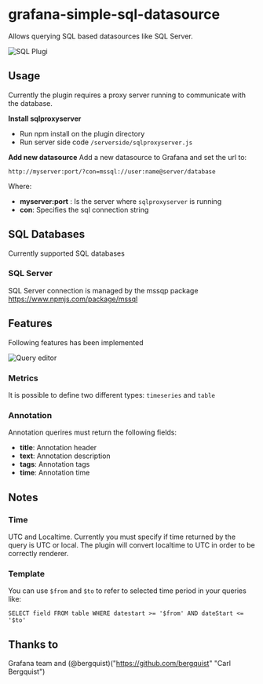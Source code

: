 # grafana-simple-sql-datasource

Allows querying SQL based datasources like SQL Server.

![SQL Plugi](https://raw.githubusercontent.com/gbrian/grafana-simple-sql-datasource/master/overview.png "Query editor")


## Usage
Currently the plugin requires a proxy server running to communicate with the database.

**Install sqlproxyserver**

 * Run npm install on the plugin directory
 * Run server side code `/serverside/sqlproxyserver.js`

**Add new datasource**
Add a new datasource to Grafana and set the url to:

````
http://myserver:port/?con=mssql://user:name@server/database
````

Where:

 * **myserver:port** : Is the server where `sqlproxyserver` is running
 * **con**: Specifies the sql connection string

## SQL Databases
Currently supported SQL databases

### SQL Server
SQL Server connection is managed by the mssqp package https://www.npmjs.com/package/mssql  
  
## Features
Following features has been implemented

![Query editor](https://raw.githubusercontent.com/gbrian/grafana-simple-sql-datasource/master/query_editor.png "Query editor")

### Metrics
It is possible to define two different types: `timeseries` and `table`

### Annotation
Annotation querires must return the following fields:
 
 * **title**: Annotation header
 * **text**:  Annotation description
 * **tags**: Annotation tags
 * **time**: Annotation time

## Notes
### Time
UTC and Localtime. Currently you must specify if time returned by the query is UTC or local. 
The plugin will convert localtime to UTC in order to be correctly renderer.
### Template
You can use `$from` and `$to` to refer to selected time period in your queries like:

````
SELECT field FROM table WHERE datestart >= '$from' AND dateStart <= '$to'
```` 

## Thanks to
Grafana team and (@bergquist)("https://github.com/bergquist" "Carl Bergquist")
 
